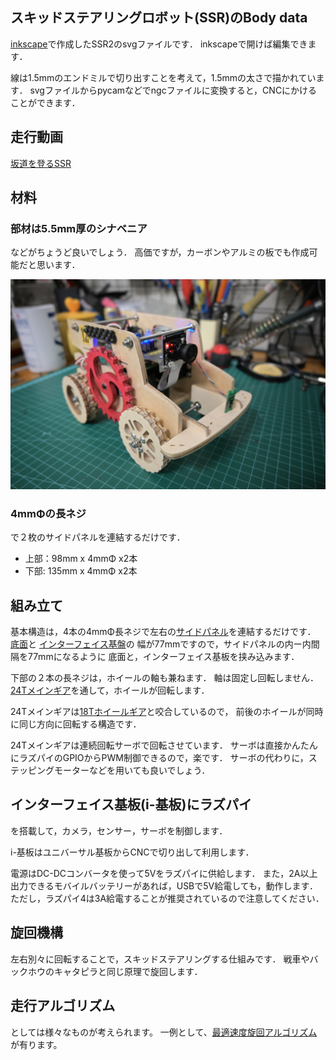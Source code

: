 ## スキッドステアリングロボット(SSR)のBody data

[inkscape](https://inkscape.org/ja/)で作成したSSR2のsvgファイルです．
inkscapeで開けば編集できます．

線は1.5mmのエンドミルで切り出すことを考えて，1.5mmの太さで描かれています．
svgファイルからpycamなどでngcファイルに変換すると，CNCにかけることができます．

## 走行動画
[坂道を登るSSR](https://www.youtube.com/watch?v=lD1tL6Moeuw)

## 材料
### 部材は5.5mm厚のシナベニア
などがちょうど良いでしょう．
高価ですが，カーボンやアルミの板でも作成可能だと思います．

<img src='https://github.com/HondaLab/2D_OVTurning/blob/main/SSR2.JPG' width=600>

### 4mmΦの長ネジ
で２枚のサイドパネルを連結するだけです．
  * 上部：98mm x 4mmΦ x2本
  * 下部: 135mm x 4mmΦ x2本

## 組み立て
基本構造は，4本の4mmΦ長ネジで左右の[サイドパネル](https://github.com/HondaLab/SSR2/blob/main/Side115f.svg)を連結するだけです．
[底面](https://github.com/HondaLab/SSR2/blob/main/bttm3a.svg)と
[インターフェイス基盤](https://github.com/HondaLab/SSR2/blob/main/base77_1a.svg)の
幅が77mmですので，サイドパネルの内ー内間隔を77mmになるように
底面と，インターフェイス基板を挟み込みます．

下部の２本の長ネジは，ホイールの軸も兼ねます．
軸は固定し回転しません．
[24Tメインギア](https://github.com/HondaLab/SSR2/blob/main/gear80c_24T.svg)を通して，ホイールが回転します．

24Tメインギアは[18Tホイールギア](https://github.com/HondaLab/SSR2/blob/main/Gear60mm_18T_5d.svg)と咬合しているので，
前後のホイールが同時に同じ方向に回転する構造です．

24Tメインギアは連続回転サーボで回転させています．
サーボは直接かんたんにラズパイのGPIOからPWM制御できるので，楽です．
サーボの代わりに，ステッピングモーターなどを用いても良いでしょう．

## インターフェイス基板(i-基板)にラズパイ
を搭載して，カメラ，センサー，サーボを制御します．

i-基板はユニバーサル基板からCNCで切り出して利用します．

電源はDC-DCコンバータを使って5Vをラズパイに供給します．
また，2A以上出力できるモバイルバッテリーがあれば，USBで5V給電しても，動作します．
ただし，ラズパイ4は3A給電することが推奨されているので注意してください．


## 旋回機構
左右別々に回転することで，スキッドステアリングする仕組みです．
戦車やバックホウのキャタピラと同じ原理で旋回します．

## 走行アルゴリズム
としては様々なものが考えられます。
一例として、[最適速度旋回アルゴリズム](https://github.com/HondaLab/2D_OVTurning/blob/main/README.md)
が有ります。
